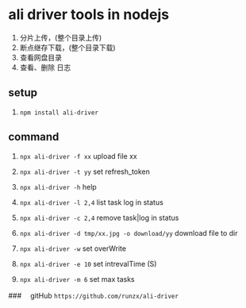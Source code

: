 # ali driver tools in nodejs

1. 分片上传，(整个目录上传)
2. 断点继存下载，(整个目录下载)
3. 查看网盘目录
4. 查看、删除 日志

## setup

1. `npm install ali-driver`

## command

1. `npx ali-driver -f xx` upload file xx

2. `npx ali-driver -t yy` set refresh_token

3. `npx ali-driver -h` help
4. `npx ali-driver -l 2,4` list task log in status
5. `npx ali-driver -c 2,4` remove task|log in status
6. `npx ali-driver -d tmp/xx.jpg -o download/yy` download file to dir
7. `npx ali-driver -w` set overWrite
8. `npx ali-driver -e 10` set intrevalTime (S)
9. `npx ali-driver -m 6` set max tasks

###　 gitHub `https://github.com/runzx/ali-driver`

